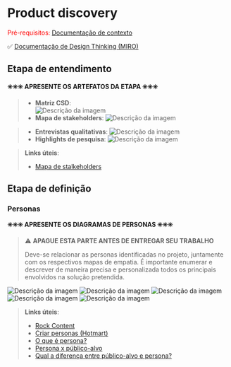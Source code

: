 # Product discovery

<span style="color:red">Pré-requisitos: <a href="01-Contexto.md"> Documentação de contexto</a></span>

✅ [Documentação de Design Thinking (MIRO)](files/processo-dt.pdf)

## Etapa de entendimento

**✳️✳️✳️ APRESENTE OS ARTEFATOS DA ETAPA  ✳️✳️✳️**


>
> * **Matriz CSD**:  
![Descrição da imagem](/docs/images/Matriz%20CSD.png)
> * **Mapa de stakeholders**: 
![Descrição da imagem](/docs/images/Mapa%20de%20Stakeholders.png)

> * **Entrevistas qualitativas**:
![Descrição da imagem](/docs/images/ENTREVISTA%20QUALITATIVA.png)
> * **Highlights de pesquisa**: 
![Descrição da imagem](/docs/images/HIGHLIGHTS.png)


> **Links úteis**:
> - [Mapa de stalkeholders](https://www.racecomunicacao.com.br/blog/como-fazer-o-mapeamento-de-stakeholders/)

## Etapa de definição

### Personas

**✳️✳️✳️ APRESENTE OS DIAGRAMAS DE PERSONAS ✳️✳️✳️**

> ⚠️ **APAGUE ESTA PARTE ANTES DE ENTREGAR SEU TRABALHO**
>
> Deve-se relacionar as personas identificadas no projeto, juntamente com os respectivos mapas de empatia. É importante enumerar e descrever de maneira precisa e personalizada todos os principais envolvidos na solução pretendida.


![Descrição da imagem](/docs/images/Personas/Persona1.png)
![Descrição da imagem](/docs/images/Personas/Persona2.png)
![Descrição da imagem](/docs/images/Personas/Persona3.png)
![Descrição da imagem](/docs/images/Personas/persona4.png)
![Descrição da imagem](/docs/images/Personas/persona5.png)


> **Links úteis**:
> - [Rock Content](https://rockcontent.com/blog/personas/)
> - [Criar personas (Hotmart)](https://blog.hotmart.com/pt-br/como-criar-persona-negocio/)
> - [O que é persona?](https://resultadosdigitais.com.br/blog/persona-o-que-e/)
> - [Persona x público-alvo](https://flammo.com.br/blog/persona-e-publico-alvo-qual-a-diferenca/)
> - [Qual a diferença entre público-alvo e persona?](https://rockcontent.com/blog/diferenca-publico-alvo-e-persona/)
